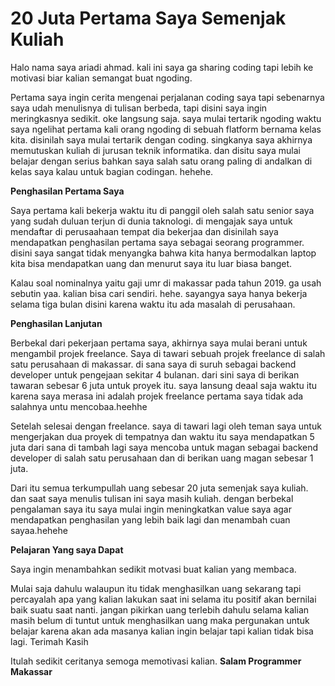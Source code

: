 # 20 Juta Pertama Saya Semenjak Kuliah

Halo nama saya ariadi ahmad. kali ini saya ga sharing coding tapi lebih ke motivasi biar kalian semangat buat ngoding.

Pertama saya ingin cerita mengenai perjalanan coding saya tapi sebenarnya saya udah menulisnya di tulisan berbeda, tapi disini saya ingin meringkasnya sedikit. oke langsung saja. saya mulai tertarik ngoding waktu saya ngelihat pertama kali orang ngoding di sebuah flatform bernama kelas kita. disinilah saya mulai tertarik dengan coding. singkanya saya akhirnya memutuskan kuliah di jurusan teknik informatika. dan disitu saya mulai belajar dengan serius bahkan saya salah satu orang paling di andalkan di kelas saya kalau untuk bagian codingan. hehehe.

**Penghasilan Pertama Saya**

Saya pertama kali bekerja waktu itu di panggil oleh salah satu senior saya yang sudah duluan terjun di dunia taknologi. di mengajak saya untuk mendaftar di perusaahaan tempat dia bekerjaa dan disinilah saya mendapatkan penghasilan pertama saya sebagai seorang programmer. disini saya sangat tidak menyangka bahwa kita hanya bermodalkan laptop kita bisa mendapatkan uang dan menurut saya itu luar biasa banget.

Kalau soal nominalnya yaitu gaji umr di makassar pada tahun 2019. ga usah sebutin yaa. kalian bisa cari sendiri. hehe. sayangya saya hanya bekerja selama tiga bulan disini karena waktu itu ada masalah di perusahaan.

**Penghasilan Lanjutan**

Berbekal dari pekerjaan pertama saya, akhirnya saya mulai berani untuk mengambil projek freelance. Saya di tawari sebuah projek freelance di salah satu perusahaan di makassar. di sana saya di suruh sebagai backend developer untuk pengejaan sekitar 4 bulanan. dari sini saya di berikan tawaran sebesar 6 juta untuk proyek itu. saya lansung deaal saja waktu itu karena saya merasa ini adalah projek freelance pertama saya tidak ada salahnya untu mencobaa.heehhe

Setelah selesai dengan freelance. saya di tawari lagi oleh teman saya untuk mengerjakan dua proyek di tempatnya dan waktu itu saya mendapatkan 5 juta dari sana di tambah lagi saya mencoba untuk magan sebagai backend developer di salah satu perusahaan dan di berikan uang magan sebesar 1 juta.

Dari itu semua terkumpullah uang sebesar 20 juta semenjak saya kuliah. dan saat saya menulis tulisan ini saya masih kuliah. dengan berbekal pengalaman saya itu saya mulai ingin meningkatkan value saya agar mendapatkan penghasilan yang lebih baik lagi dan menambah cuan sayaa.hehehe

**Pelajaran Yang saya Dapat**

Saya ingin menambahkan sedikit motvasi buat kalian yang membaca.

Mulai saja dahulu walaupun itu tidak menghasilkan uang sekarang tapi percayalah apa yang kalian lakukan saat ini selama itu positif akan bernilai baik suatu saat nanti. jangan pikirkan uang terlebih dahulu selama kalian masih belum di tuntut untuk menghasilkan uang maka pergunakan untuk belajar karena akan ada masanya kalian ingin belajar tapi kalian tidak bisa lagi. Terimah Kasih

Itulah sedikit ceritanya semoga memotivasi kalian. **Salam Programmer Makassar**
